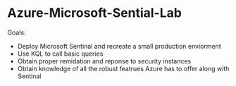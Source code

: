 # Azure-Microsoft-Sential-Lab
Goals:
  - Deploy Microsoft Sentinal and recreate a small production enviorment
  - Use KQL to call basic queries
  - Obtain proper remidation and reponse to security instances
  - Obtain knowledge of all the robust featrues Azure has to offer along with Sentinal
